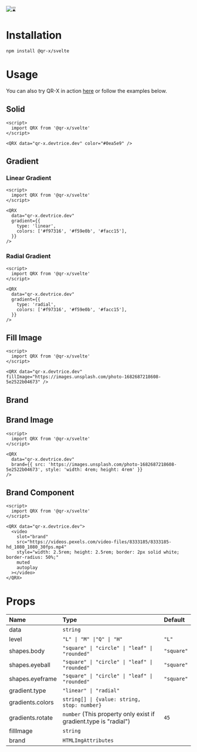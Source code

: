![⌛](https://github.com/devtrice/qr-x/assets/26962987/d97e00b9-ddf1-4af7-b1b4-35cd003492d8)

# Installation

```bash
npm install @qr-x/svelte
```

# Usage

You can also try QR-X in action [here](https://qr-x.devtrice.dev/#playground) or follow the examples below.

## Solid

```svelte
<script>
  import QRX from '@qr-x/svelte'
</script>

<QRX data="qr-x.devtrice.dev" color="#0ea5e9" />
```

## Gradient

### Linear Gradient

```svelte
<script>
  import QRX from '@qr-x/svelte'
</script>

<QRX
  data="qr-x.devtrice.dev"
  gradient={{
    type: 'linear',
    colors: ['#f97316', '#f59e0b', '#facc15'],
  }}
/>
```

### Radial Gradient

```svelte
<script>
  import QRX from '@qr-x/svelte'
</script>

<QRX
  data="qr-x.devtrice.dev"
  gradient={{
    type: 'radial',
    colors: ['#f97316', '#f59e0b', '#facc15'],
  }}
/>
```

## Fill Image

```svelte
<script>
  import QRX from '@qr-x/svelte'
</script>

<QRX data="qr-x.devtrice.dev" fillImage="https://images.unsplash.com/photo-1682687218608-5e2522b04673" />
```

## Brand

## Brand Image

```svelte
<script>
  import QRX from '@qr-x/svelte'
</script>

<QRX
  data="qr-x.devtrice.dev"
  brand={{ src: 'https://images.unsplash.com/photo-1682687218608-5e2522b04673', style: 'width: 4rem; height: 4rem' }}
/>
```

## Brand Component

```svelte
<script>
  import QRX from '@qr-x/svelte'
</script>

<QRX data="qr-x.devtrice.dev">
  <video
    slot="brand"
    src="https://videos.pexels.com/video-files/8333185/8333185-hd_1080_1080_30fps.mp4"
    style="width: 2.5rem; height: 2.5rem; border: 2px solid white; border-radius: 50%;"
    muted
    autoplay
  ></video>
</QRX>
```

# Props

| Name             | Type                                                             | Default    |
| :--------------- | :--------------------------------------------------------------- | :--------- |
| data             | `string`                                                         |            |
| level            | `"L" \| "M" \|"Q" \| "H"`                                        | `"L"`      |
| shapes.body      | `"square" \| "circle" \| "leaf" \| "rounded"`                    | `"square"` |
| shapes.eyeball   | `"square" \| "circle" \| "leaf" \| "rounded"`                    | `"square"` |
| shapes.eyeframe  | `"square" \| "circle" \| "leaf" \| "rounded"`                    | `"square"` |
| gradient.type    | `"linear" \| "radial"`                                           |            |
| gradients.colors | `string[] \| {value: string, stop: number}`                      |            |
| gradients.rotate | `number` (This property only exist if gradient.type is "radial") | `45`       |
| fillImage        | `string`                                                         |            |
| brand            | `HTMLImgAttributes`                                              |            |
